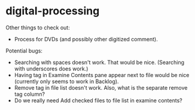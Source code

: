 # digital-processing

Other things to check out:
  * Process for DVDs (and possibly other digitized comment).

Potential bugs:
  * Searching with spaces doesn't work. That would be nice. (Searching with underscores does work.)
  * Having tag in Examine Contents pane appear next to file would be nice (currently only seems to work in Backlog).
  * Remove tag in file list doesn't work. Also, what is the separate remove tag column?
  * Do we really need Add checked files to file list in examine contents?
